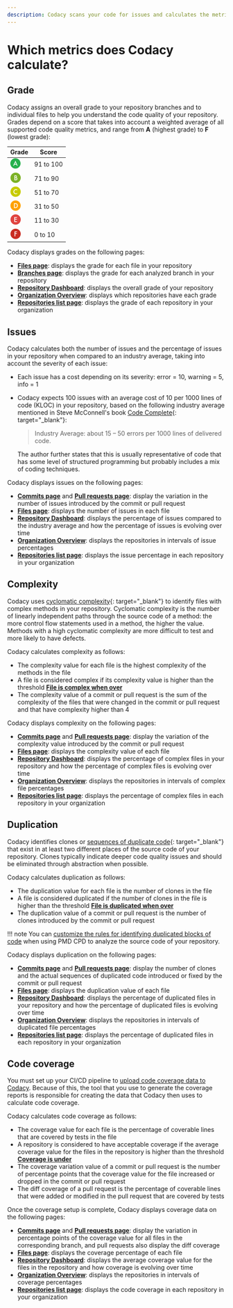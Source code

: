 ```yaml
---
description: Codacy scans your code for issues and calculates the metrics code complexity, duplication, and coverage. Besides this, Codacy also calculates a grade for your repository and files based on all calculated code quality metrics.
---
```


# Which metrics does Codacy calculate?

<!--TODO
    Include link to https://docs.codacy.com/getting-started/supported-languages-and-tools/ since Codacy doesn't calculate all metrics for all languages-->

## Grade

Codacy assigns an overall grade to your repository branches and to individual files to help you understand the code quality of your repository. Grades depend on a score that takes into account a weighted average of all supported code quality metrics, and range from **A** (highest grade) to **F** (lowest grade):

|Grade                          |Score     |
|-------------------------------|----------|
|![Grade A](images/grade_a.png) |91 to 100 |
|![Grade B](images/grade_b.png) |71 to 90  |
|![Grade C](images/grade_c.png) |51 to 70  |
|![Grade D](images/grade_d.png) |31 to 50  |
|![Grade E](images/grade_e.png) |11 to 30  |
|![Grade F](images/grade_f.png) |0 to 10   |

Codacy displays grades on the following pages:

-   [**Files page**](../../repositories/files.md): displays the grade for each file in your repository
-   [**Branches page**](../../repositories-configure/managing-branches.md): displays the grade for each analyzed branch in your repository
-   [**Repository Dashboard**](../../repositories/repository-dashboard.md): displays the overall grade of your repository
-   [**Organization Overview**](../../organizations/organization-overview.md): displays which repositories have each grade
-   [**Repositories list page**](../../organizations/managing-repositories.md): displays the grade of each repository in your organization

## Issues

Codacy calculates both the number of issues and the percentage of issues in your repository when compared to an industry average, taking into account the severity of each issue:

-   Each issue has a cost depending on its severity: error = 10, warning = 5, info = 1

-   Codacy expects 100 issues with an average cost of 10 per 1000 lines of code (KLOC) in your repository, based on the following industry average mentioned in Steve McConnell's book [Code Complete](https://en.wikipedia.org/wiki/Code_Complete){: target="_blank"}:

    > Industry Average: about <span class="skip-vale">15 – 50</span> errors per 1000 lines of delivered code.
    
    The author further states that this is usually representative of code that has some level of structured programming but probably includes a mix of coding techniques.

Codacy displays issues on the following pages:

-   [**Commits page**](../../repositories/commits.md) and [**Pull requests page**](../../repositories/pull-requests.md): display the variation in the number of issues introduced by the commit or pull request
-   [**Files page**](../../repositories/files.md): displays the number of issues in each file
-   [**Repository Dashboard**](../../repositories/repository-dashboard.md): displays the percentage of issues compared to the industry average and how the percentage of issues is evolving over time
-   [**Organization Overview**](../../organizations/organization-overview.md): displays the repositories in intervals of issue percentages
-   [**Repositories list page**](../../organizations/managing-repositories.md): displays the issue percentage in each repository in your organization

## Complexity

Codacy uses [cyclomatic complexity](https://en.wikipedia.org/wiki/Cyclomatic_complexity){: target="_blank"} to identify files with complex methods in your repository. Cyclomatic complexity is the number of linearly independent paths through the source code of a method: the more control flow statements used in a method, the higher the value. Methods with a high cyclomatic complexity are more difficult to test and more likely to have defects.

Codacy calculates complexity as follows:

-   The complexity value for each file is the highest complexity of the methods in the file
-   A file is considered complex if its complexity value is higher than the threshold [**File is complex when over**](../../repositories-configure/adjusting-quality-settings.md#goals)
-   The complexity value of a commit or pull request is the sum of the complexity of the files that were changed in the commit or pull request and that have complexity higher than 4

Codacy displays complexity on the following pages:

-   [**Commits page**](../../repositories/commits.md) and [**Pull requests page**](../../repositories/pull-requests.md): display the variation of the complexity value introduced by the commit or pull request
-   [**Files page**](../../repositories/files.md): displays the complexity value of each file
-   [**Repository Dashboard**](../../repositories/repository-dashboard.md): displays the percentage of complex files in your repository and how the percentage of complex files is evolving over time
-   [**Organization Overview**](../../organizations/organization-overview.md): displays the repositories in intervals of complex file percentages
-   [**Repositories list page**](../../organizations/managing-repositories.md): displays the percentage of complex files in each repository in your organization

## Duplication

Codacy identifies clones or [sequences of duplicate code](https://en.wikipedia.org/wiki/Duplicate_code){: target="_blank"} that exist in at least two different places of the source code of your repository. Clones typically indicate deeper code quality issues and should be eliminated through abstraction when possible.

Codacy calculates duplication as follows:

-   The duplication value for each file is the number of clones in the file
-   A file is considered duplicated if the number of clones in the file is higher than the threshold [**File is duplicated when over**](../../repositories-configure/adjusting-quality-settings.md#goals)
-   The duplication value of a commit or pull request is the number of clones introduced by the commit or pull request

!!! note
    You can [customize the rules for identifying duplicated blocks of code](../../repositories-configure/codacy-configuration-file.md#pmd-cpd-duplication) when using PMD CPD to analyze the source code of your repository.

Codacy displays duplication on the following pages:

-   [**Commits page**](../../repositories/commits.md) and [**Pull requests page**](../../repositories/pull-requests.md): display the number of clones and the actual sequences of duplicated code introduced or fixed by the commit or pull request
-   [**Files page**](../../repositories/files.md): displays the duplication value of each file
-   [**Repository Dashboard**](../../repositories/repository-dashboard.md): displays the percentage of duplicated files in your repository and how the percentage of duplicated files is evolving over time
-   [**Organization Overview**](../../organizations/organization-overview.md): displays the repositories in intervals of duplicated file percentages
-   [**Repositories list page**](../../organizations/managing-repositories.md): displays the percentage of duplicated files in each repository in your organization

## Code coverage

You must set up your CI/CD pipeline to [upload code coverage data to Codacy](../../coverage-reporter/index.md). Because of this, the tool that you use to generate the coverage reports is responsible for creating the data that Codacy then uses to calculate code coverage.

Codacy calculates code coverage as follows:

-   The coverage value for each file is the percentage of coverable lines that are covered by tests in the file
-   A repository is considered to have acceptable coverage if the average coverage value for the files in the repository is higher than the threshold [**Coverage is under**](../../repositories-configure/adjusting-quality-settings.md#goals)
-   The coverage variation value of a commit or pull request is the number of percentage points that the coverage value for the file increased or dropped in the commit or pull request
-   The diff coverage of a pull request is the percentage of coverable lines that were added or modified in the pull request that are covered by tests

Once the coverage setup is complete, Codacy displays coverage data on the following pages:

-   [**Commits page**](../../repositories/commits.md) and [**Pull requests page**](../../repositories/pull-requests.md): display the variation in percentage points of the coverage value for all files in the corresponding branch, and pull requests also display the diff coverage
-   [**Files page**](../../repositories/files.md): displays the coverage percentage of each file
-   [**Repository Dashboard**](../../repositories/repository-dashboard.md): displays the average coverage value for the files in the repository and how coverage is evolving over time
-   [**Organization Overview**](../../organizations/organization-overview.md): displays the repositories in intervals of coverage percentages
-   [**Repositories list page**](../../organizations/managing-repositories.md): displays the code coverage in each repository in your organization
